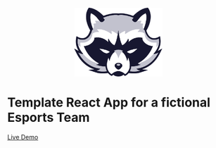 <div align="center">
  <p>
    <a href="https://github.com/mr-s8/react-template-esports-team/blob/main/src/assets/racoon.png"><img src="https://github.com/mr-s8/react-template-esports-team/blob/main/src/assets/racoon.png" width="200" alt="site logo" /></a>
  </p>
</div>


# Template React App for a fictional Esports Team


 <a href="https://monumental-queijadas-ecafad.netlify.app/">Live Demo</a>



